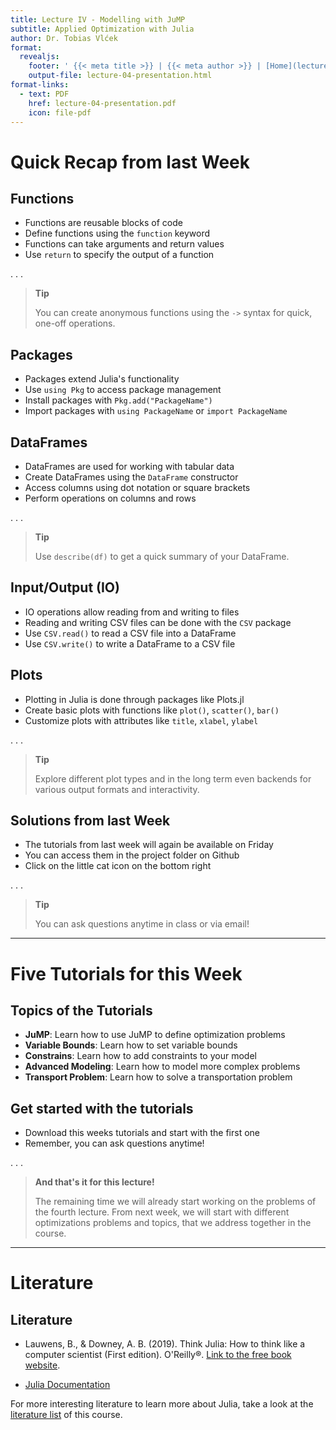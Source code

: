 ```yaml
---
title: Lecture IV - Modelling with JuMP
subtitle: Applied Optimization with Julia
author: Dr. Tobias Vlćek
format:
  revealjs:
    footer: ' {{< meta title >}} | {{< meta author >}} | [Home](lecture-04-jump.qmd)'
    output-file: lecture-04-presentation.html
format-links:
  - text: PDF
    href: lecture-04-presentation.pdf
    icon: file-pdf
---
```



# <span class="flow">Quick Recap from last Week</span>

## Functions

-   Functions are reusable blocks of code
-   Define functions using the `function` keyword
-   Functions can take arguments and return values
-   Use `return` to specify the output of a function

. . .

> **Tip**
>
> You can create anonymous functions using the `->` syntax for quick, one-off operations.

## Packages

-   Packages extend Julia's functionality
-   Use `using Pkg` to access package management
-   Install packages with `Pkg.add("PackageName")`
-   Import packages with `using PackageName` or `import PackageName`

## DataFrames

-   DataFrames are used for working with tabular data
-   Create DataFrames using the `DataFrame` constructor
-   Access columns using dot notation or square brackets
-   Perform operations on columns and rows

. . .

> **Tip**
>
> Use `describe(df)` to get a quick summary of your DataFrame.

## Input/Output (IO)

-   IO operations allow reading from and writing to files
-   Reading and writing CSV files can be done with the `CSV` package
-   Use `CSV.read()` to read a CSV file into a DataFrame
-   Use `CSV.write()` to write a DataFrame to a CSV file

## Plots

-   Plotting in Julia is done through packages like Plots.jl
-   Create basic plots with functions like `plot()`, `scatter()`, `bar()`
-   Customize plots with attributes like `title`, `xlabel`, `ylabel`

. . .

> **Tip**
>
> Explore different plot types and in the long term even backends for various output formats and interactivity.

## Solutions from last Week

-   The tutorials from last week will again be <span class="highlight">available on Friday</span>
-   You can access them in the project folder on Github
-   Click on the little cat icon on the bottom right

. . .

> **Tip**
>
> <span class="highlight">You can ask questions anytime in class or via email!</span>

------------------------------------------------------------------------

# <span class="flow">Five Tutorials for this Week</span>

## Topics of the Tutorials

-   **JuMP**: Learn how to use JuMP to define optimization problems
-   **Variable Bounds**: Learn how to set variable bounds
-   **Constrains**: Learn how to add constraints to your model
-   **Advanced Modeling**: Learn how to model more complex problems
-   **Transport Problem**: Learn how to solve a transportation problem

## Get started with the tutorials

-   Download this weeks tutorials and start with the first one
-   <span class="highlight">Remember, you can ask questions anytime!</span>

. . .

> **And that's it for this lecture!**
>
> The remaining time we will already start working on the problems of the fourth lecture. From next week, we will start with different optimizations problems and topics, that we address together in the course.

------------------------------------------------------------------------

# <span class="flow">Literature</span>

## Literature

-   Lauwens, B., & Downey, A. B. (2019). Think Julia: How to think like a computer scientist (First edition). O'Reilly®. [Link to the free book website](https://benlauwens.github.io/ThinkJulia.jl/latest/book.html).

-   [Julia Documentation](https://docs.julialang.org/)

For more interesting literature to learn more about Julia, take a look at the [literature list](../general/literature.qmd) of this course.
